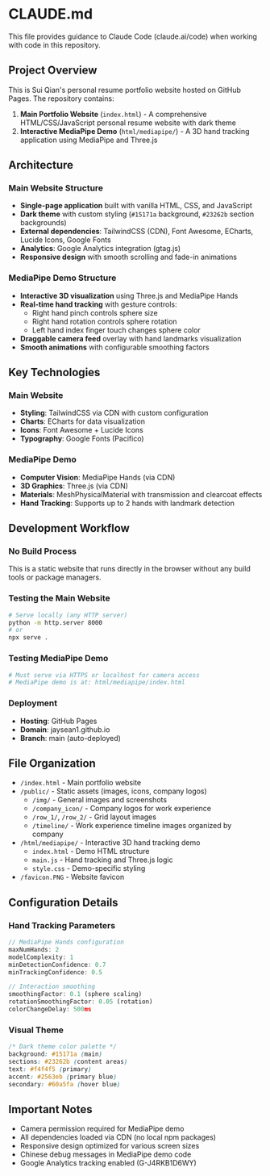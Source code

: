 # CLAUDE.md

This file provides guidance to Claude Code (claude.ai/code) when working with code in this repository.

## Project Overview

This is Sui Qian's personal resume portfolio website hosted on GitHub Pages. The repository contains:

1. **Main Portfolio Website** (`index.html`) - A comprehensive HTML/CSS/JavaScript personal resume website with dark theme
2. **Interactive MediaPipe Demo** (`html/mediapipe/`) - A 3D hand tracking application using MediaPipe and Three.js

## Architecture

### Main Website Structure
- **Single-page application** built with vanilla HTML, CSS, and JavaScript
- **Dark theme** with custom styling (`#15171a` background, `#23262b` section backgrounds)
- **External dependencies**: TailwindCSS (CDN), Font Awesome, ECharts, Lucide Icons, Google Fonts
- **Analytics**: Google Analytics integration (gtag.js)
- **Responsive design** with smooth scrolling and fade-in animations

### MediaPipe Demo Structure
- **Interactive 3D visualization** using Three.js and MediaPipe Hands
- **Real-time hand tracking** with gesture controls:
  - Right hand pinch controls sphere size
  - Right hand rotation controls sphere rotation  
  - Left hand index finger touch changes sphere color
- **Draggable camera feed** overlay with hand landmarks visualization
- **Smooth animations** with configurable smoothing factors

## Key Technologies

### Main Website
- **Styling**: TailwindCSS via CDN with custom configuration
- **Charts**: ECharts for data visualization
- **Icons**: Font Awesome + Lucide Icons
- **Typography**: Google Fonts (Pacifico)

### MediaPipe Demo
- **Computer Vision**: MediaPipe Hands (via CDN)
- **3D Graphics**: Three.js (via CDN)
- **Materials**: MeshPhysicalMaterial with transmission and clearcoat effects
- **Hand Tracking**: Supports up to 2 hands with landmark detection

## Development Workflow

### No Build Process
This is a static website that runs directly in the browser without any build tools or package managers.

### Testing the Main Website
```bash
# Serve locally (any HTTP server)
python -m http.server 8000
# or
npx serve .
```

### Testing MediaPipe Demo
```bash
# Must serve via HTTPS or localhost for camera access
# MediaPipe demo is at: html/mediapipe/index.html
```

### Deployment
- **Hosting**: GitHub Pages
- **Domain**: jaysean1.github.io
- **Branch**: main (auto-deployed)

## File Organization

- `/index.html` - Main portfolio website
- `/public/` - Static assets (images, icons, company logos)
  - `/img/` - General images and screenshots
  - `/company_icon/` - Company logos for work experience
  - `/row_1/`, `/row_2/` - Grid layout images
  - `/timeline/` - Work experience timeline images organized by company
- `/html/mediapipe/` - Interactive 3D hand tracking demo
  - `index.html` - Demo HTML structure
  - `main.js` - Hand tracking and Three.js logic
  - `style.css` - Demo-specific styling
- `/favicon.PNG` - Website favicon

## Configuration Details

### Hand Tracking Parameters
```javascript
// MediaPipe Hands configuration
maxNumHands: 2
modelComplexity: 1
minDetectionConfidence: 0.7
minTrackingConfidence: 0.5

// Interaction smoothing
smoothingFactor: 0.1 (sphere scaling)
rotationSmoothingFactor: 0.05 (rotation)
colorChangeDelay: 500ms
```

### Visual Theme
```css
/* Dark theme color palette */
background: #15171a (main)
sections: #23262b (content areas)
text: #f4f4f5 (primary)
accent: #2563eb (primary blue)
secondary: #60a5fa (hover blue)
```

## Important Notes

- Camera permission required for MediaPipe demo
- All dependencies loaded via CDN (no local npm packages)
- Responsive design optimized for various screen sizes
- Chinese debug messages in MediaPipe demo code
- Google Analytics tracking enabled (G-J4RKB1D6WY)